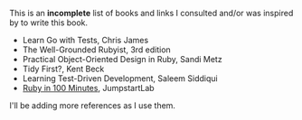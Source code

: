 This is an **incomplete** list of books and links I consulted and/or was inspired by to write this book.

- Learn Go with Tests, Chris James
- The Well-Grounded Rubyist, 3rd edition
- Practical Object-Oriented Design in Ruby, Sandi Metz
- Tidy First?, Kent Beck
- Learning Test-Driven Development, Saleem Siddiqui
- [Ruby in 100 Minutes](http://tutorials.jumpstartlab.com/projects/ruby_in_100_minutes.html), JumpstartLab

I'll be adding more references as I use them.